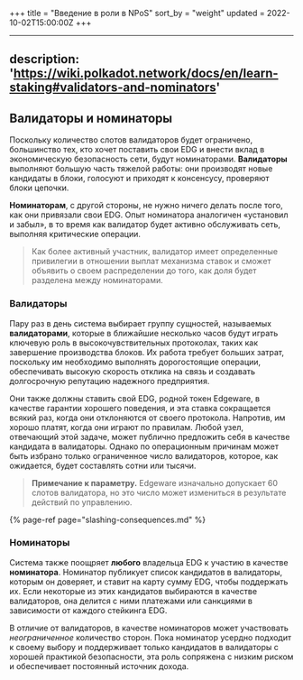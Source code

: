 +++
title = "Введение в роли в NPoS"
sort_by = "weight"
updated = 2022-10-02T15:00:00Z
+++

---
description: 'https://wiki.polkadot.network/docs/en/learn-staking#validators-and-nominators'
---

## Валидаторы и номинаторы <a id="validators-and-nominators"></a>

Поскольку количество слотов валидаторов будет ограничено, большинство тех, кто хочет поставить свои EDG и внести вклад в экономическую безопасность сети, будут номинаторами. **Валидаторы** выполняют большую часть тяжелой работы: они производят новые кандидаты в блоки, голосуют и приходят к консенсусу, проверяют блоки цепочки.

**Номинаторам**, с другой стороны, не нужно ничего делать после того, как они привязали свои EDG. Опыт номинатора аналогичен «установил и забыл», в то время как валидатор будет активно обслуживать сеть, выполняя критические операции.

>Как более активный участник, валидатор имеет определенные привилегии в отношении выплат механизма ставок и сможет объявить о своем распределении до того, как доля будет разделена между номинаторами.

### Валидаторы

Пару раз в день система выбирает группу сущностей, называемых **валидаторами**, которые в ближайшие несколько часов будут играть ключевую роль в высокочувствительных протоколах, таких как завершение производства блоков. Их работа требует больших затрат, поскольку им необходимо выполнять дорогостоящие операции, обеспечивать высокую скорость отклика на связь и создавать долгосрочную репутацию надежного предприятия.

Они также должны ставить свой EDG, родной токен Edgeware, в качестве гарантии хорошего поведения, и эта ставка сокращается всякий раз, когда они отклоняются от своего протокола. Напротив, им хорошо платят, когда они играют по правилам. Любой узел, отвечающий этой задаче, может публично предложить себя в качестве кандидата в валидаторы. Однако по операционным причинам может быть избрано только ограниченное число валидаторов, которое, как ожидается, будет составлять сотни или тысячи.

>**Примечание к параметру.** Edgeware изначально допускает 60 слотов валидатора, но это число может измениться в результате действий по управлению.

{% page-ref page="slashing-consequences.md" %}

### Номинаторы

Система также поощряет **любого** владельца EDG к участию в качестве **номинатора**. Номинатор публикует список кандидатов в валидаторы, которым он доверяет, и ставит на карту сумму EDG, чтобы поддержать их. Если некоторые из этих кандидатов выбираются в качестве валидаторов, она делится с ними платежами или санкциями в зависимости от каждого стейкинга EDG.

В отличие от валидаторов, в качестве номинаторов может участвовать _неограниченное_ количество сторон. Пока номинатор усердно подходит к своему выбору и поддерживает только кандидатов в валидаторы с хорошей практикой безопасности, эта роль сопряжена с низким риском и обеспечивает постоянный источник дохода.
